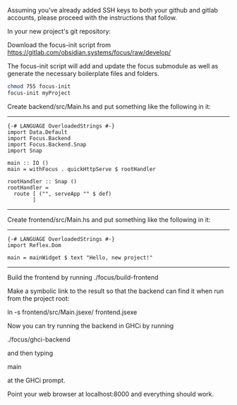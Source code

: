 Assuming you've already added SSH keys to both your github and gitlab
accounts, please proceed with the instructions that follow. 

In your new project's git repository:

Download the focus-init script from
https://gitlab.com/obsidian.systems/focus/raw/develop/

The focus-init script will add and update the focus submodule as well as
generate the necessary boilerplate files and folders. 

```bash
chmod 755 focus-init
focus-init myProject
```
Create backend/src/Main.hs and put something like the following in it:

-------------------------------------------------------------------------------
```
{-# LANGUAGE OverloadedStrings #-}
import Data.Default
import Focus.Backend
import Focus.Backend.Snap
import Snap

main :: IO ()
main = withFocus . quickHttpServe $ rootHandler

rootHandler :: Snap ()
rootHandler =
  route [ ("", serveApp "" $ def)
        ]
```
-------------------------------------------------------------------------------

Create frontend/src/Main.hs and put something like the following in it:

-------------------------------------------------------------------------------
```
{-# LANGUAGE OverloadedStrings #-}
import Reflex.Dom

main = mainWidget $ text "Hello, new project!"
```
-------------------------------------------------------------------------------

Build the frontend by running ./focus/build-frontend

Make a symbolic link to the result so that the backend can find it when run from the project root:

ln -s frontend/src/Main.jsexe/ frontend.jsexe

Now you can try running the backend in GHCi by running

./focus/ghci-backend

and then typing

main

at the GHCi prompt.

Point your web browser at localhost:8000 and everything should work.
